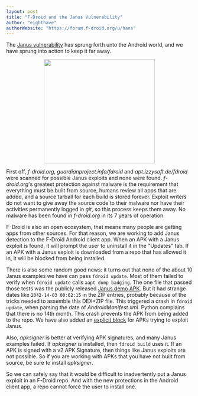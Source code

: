 ```yaml
---
layout: post
title: "F-Droid and the Janus Vulnerability"
author: "eighthave"
authorWebsite: "https://forum.f-droid.org/u/hans"
---
```


The
[Janus vulnerability](https://www.guardsquare.com/en/blog/new-android-vulnerability-allows-attackers-modify-apps-without-affecting-their-signatures)
has sprung forth unto the Android world, and we have sprung into
action to keep it far away.

<p align="center">
  <img width="300" height="282" src="{% asset posts/2017-12-13-fdroid-and-janus/janus.png %}" />
</p>

First off, _f-droid.org_, _guardianproject.info/fdroid_ and
_apt.izzysoft.de/fdroid_ were scanned for possible Janus exploits and
none were found.  _f-droid.org_'s greatest protection against malware
is the requirement that everything must be built from source, humans
review all apps that are added, and a source tarball for each build is
stored forever.  Exploit writers do not want to give away the source
code to their malware nor have their activities permanently logged in
_git_, so this process keeps them away.  No malware has been found in
_f-droid.org_ in its 7 years of operation.

F-Droid is also an open ecosystem, that means many people are getting
apps from other sources.  For that reason, we are working to add Janus
detection to the F-Droid Android client app.  When an APK with a Janus
exploit is found, it will prompt the user to uninstall it in the
"Updates" tab.  If an APK with a Janus exploit is downloaded from a
repo that has allowed it in, it will be blocked from being installed.

There is also some random good news: it turns out that none of the
about 10 Janus examples we have can pass `fdroid update`.  Most of
them failed to verify when `fdroid update` calls `aapt dump badging`.
The one file that passed those tests was the publicly released
[Janus demo APK](https://www.androidpolice.com/wp-content/uploads/janus-poc/HelloWorld-Janus.apk).
But it had strange dates like `2042-14-03 00:62:15` in the ZIP
entries, probably because of the tricks needed to assemble this
DEX+ZIP file.  This triggered a crash in `fdroid update`, when parsing
the date of _AndroidManifest.xml_.  Python complains that there is no
14th month.  This crash prevents the APK from being added to the
repo. We have also added an
[explicit block](https://gitlab.com/fdroid/fdroidserver/merge_requests/409)
for APKs trying to exploit Janus.

Also, _apksigner_ is better at verifying APK signatures, and many
Janus examples failed.  If _apksigner_ is installed, then `fdroid
build` uses it.  If an APK is signed with a v2 APK Signature, then
things like Janus exploits are not possible.  So if you are working
with APKs that you have not built from source, be sure to install
_apksigner_.

So we can safely say that it would be difficult to inadvertently put a
Janus exploit in an F-Droid repo.  And with the new protections in the
Android client app, a repo cannot force the user to install one.
